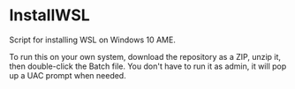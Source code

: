 # InstallWSL

Script for installing WSL on Windows 10 AME.

To run this on your own system, download the repository as a ZIP, unzip it, then double-click the Batch file. You don't have to run it as admin, it will pop up a UAC prompt when needed.